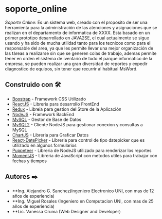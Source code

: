 # soporte_online


_Soporte Online_: Es un sistema web, creado con el proposito de ser una herramienta para la administración 
de las atenciones y asignaciones que se realizan en el departamento de informatica de XXXX. Esta basado en un
primer prototipo desarrollado en JAVA2SE, el cual actualmente se sigue usando y ha sido de mucha utilidad tanto
para los tecnicos como para el responsable del area, ya que les permite llevar una mejor organización de las táreas
a realizarse sin que se generen colas de trabajo, ademas permite tener en orden el sistema de iventario de 
todo el parque informatico de la empresa, se pueden realizar una gran diversidad de reportes y expedir diagnostico
de equipos, sin tener que recurrir al habitual MsWord. 

## Construido con 🛠️

* [Boostrap](https://getbootstrap.com/) - Framework CSS Utilizado
* [ReactJS](https://es.reactjs.org/) - Libreria para desarrollo FrontEnd
* [Redux](https://es.redux.js.org/) - Libreia para gestion del Store de la Aplicación
* [NodeJS](https://nodejs.org/es/) - Framework BackEnd
* [MySQL](https://www.mysql.com/) - Gestor de Base de Datos
* [MySQL2](https://www.npmjs.com/package/mysql2) - Cliente NodeJS para gestionar conexion y consultas a MySQL
* [ChartJS](https://www.chartjs.org/) - Libreria para Graficar Datos
* [React-DatePicker](https://reactdatepicker.com/) - Libreria para control de tipo datepicker que es utilizado en algunos formularios 
* [Puppeteer](https://developers.google.com/web/tools/puppeteer) - Libreria de NodeJS utilizado para renderizar los reportes
* [MomentJS](https://momentjs.com/) - Libreria de JavaScript con metodos utiles para trabajar con fechas y tiempos

## Autores ✒️

* **Ing. Alejandro G. Sanchez(Ingeniero Electronico UNI, con mas de 12 años de experiencia)
* **Ing. Miguel Rosales (Ingeniero en Computacion UNI, con mas de 25 años de experiencia)
* **Lic. Vanessa Cruma (Web Designer and Developer)


